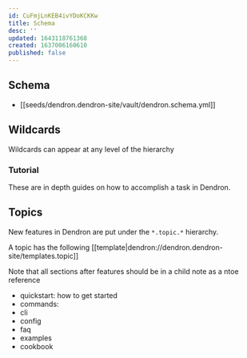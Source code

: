 ```yaml
---
id: CuFmjLnKEB4ivYDoKCKKw
title: Schema
desc: ''
updated: 1643118761368
created: 1637006160610
published: false
---
```


## Schema
- [[seeds/dendron.dendron-site/vault/dendron.schema.yml]]

## Wildcards

Wildcards can appear at any level of the hierarchy

### Tutorial

These are in depth guides on how to accomplish a task in Dendron. 

## Topics

New features in Dendron are put under the `*.topic.*` hierarchy. 

A topic has the following [[template|dendron://dendron.dendron-site/templates.topic]]

Note that all sections after features should be in a child note as a ntoe reference

- quickstart: how to get started
- commands: 
- cli
- config
- faq
- examples
- cookbook

